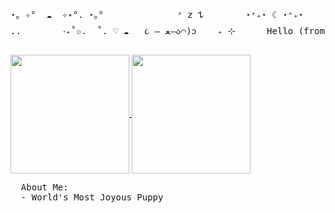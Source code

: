 <pre>
⋆｡ ✧°  ☁︎  ✧˖°. ⋆｡°              ᶻ 𝗓 𐰁        ⋆⁺₊⋆ ☾ ⋆⁺₊⋆           ✩₊˚.⋆☾⋆⁺₊✧                   𓇼 ⋆｡˚ 𓆝⋆｡°•☁︎
..        ‧₊˚✩.  ˚. ♡ ☁︎   ૮ – ﻌ–ა⌒)ᦱ    ₊ ⊹      Hello (from) Orcan's World          𓍼ֶָ֢⊹ ࣪ ˖°❀⋆.ೃ࿔*:･           ૮ – ﻌ–ა     ..
</pre> 

<a href="https://github.com/SoftOrcan/github-readme-stats">
  <img height=190
    align="center" src="https://github-readme-stats-nu-eight-61.vercel.app/api/top-langs/?username=SoftOrcan&theme=sakura&card_width=360&layout=compact&custom_title=Languages%21%20%3E%3C" />
</a>
<a href="https://github.com/SoftOrcan/github-readme-stats">
  <img height=190
    align="center" src="https://github-readme-stats-nu-eight-61.vercel.app/api?username=SoftOrcan&show_icons=true&theme=sakura&rank_icon=github&custom_title=Activity%21%20%3E%3C&layout=compact&card_width=355" />
</a>
<p></p>
<pre>
  About Me:
  - World's Most Joyous Puppy
</pre>
